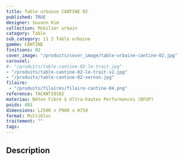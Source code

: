```yaml
---
title: Table urbaine CANTINE 02 
published: TRUE
designer: Sovann Kim
collection: Mobilier urbain
category: Table
sub_category: 11 2 Table urbaine
gamme: CANTINE
finitions: 02
cover_image: "/produits/cover_image/table-urbaine-cantine-02.jpg"
carousel: 
#- "/produits/table-cantine-02-le-trait.jpg"
- "/produits/table-cantine-02-le-trait-v2.jpg"
- "/produits/table-cantine-02-vernon.jpg"
filaire: 
 - "/produits/filaires/filaire-cantine-04.png"
reference: TACANTI0102
materiau: Béton Fibré à Ultra-hautes Performances (BFUP)
poids: 491
dimensions: L2500 x P900 x H750
format: Multibloc
traitement: ""
tags: 
---
```


## Description
